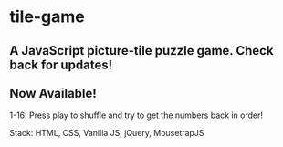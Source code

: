 # tile-game
A JavaScript picture-tile puzzle game. Check back for updates!<br>
<br>
Now Available!<br>
--------------
1-16! Press play to shuffle and try to get the numbers back in order!

Stack: HTML, CSS, Vanilla JS, jQuery, MousetrapJS